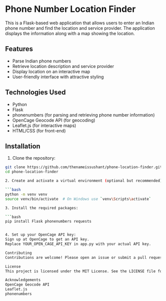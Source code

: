 # Phone Number Location Finder

This is a Flask-based web application that allows users to enter an Indian phone number and find the location and service provider. The application displays the information along with a map showing the location.

## Features

- Parse Indian phone numbers
- Retrieve location description and service provider
- Display location on an interactive map
- User-friendly interface with attractive styling

## Technologies Used

- Python
- Flask
- phonenumbers (for parsing and retrieving phone number information)
- OpenCage Geocode API (for geocoding)
- Leaflet.js (for interactive maps)
- HTML/CSS (for front-end)

## Installation

1. Clone the repository:

```bash
git clone https://github.com/thenameissushant/phone-location-finder.git
cd phone-location-finder

2. Create and activate a virtual environment (optional but recommended):

```bash
python -m venv venv
source venv/bin/activate  # On Windows use `venv\Scripts\activate`

3. Install the required packages:

```bash
pip install Flask phonenumbers requests


4. Set up your OpenCage API key:
Sign up at OpenCage to get an API key.
Replace YOUR_OPEN_CAGE_API_KEY in app.py with your actual API key.

Contributing
Contributions are welcome! Please open an issue or submit a pull request if you have any improvements or new features to suggest.

License
This project is licensed under the MIT License. See the LICENSE file for details.

Acknowledgements
OpenCage Geocode API
Leaflet.js
phonenumbers